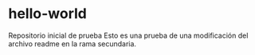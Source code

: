 # hello-world
Repositorio inicial de prueba
Esto es una prueba de una modificación del archivo readme en la rama secundaria.
